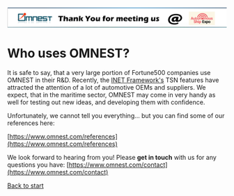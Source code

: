[![titlebar](titlebar.png)](./index.html)
# Who uses OMNEST?
It is safe to say, that a very large portion of Fortune500 companies use OMNEST in their R&D. Recently, the <a href="https://inet.omnetpp.org/docs/showcases/index.html" target="_blank">INET Framework's</a> TSN features have attracted the attention of a lot of automotive OEMs and suppliers. We expect, that in the maritime sector, OMNEST may come in very handy as well for testing out new ideas, and developing them with confidence. 

Unfortunately, we cannot tell you everything… but you can find some of our references here:

[https://www.omnest.com/references](https://www.omnest.com/references)

We look forward to hearing from you! Please **get in touch** with us for any questions you have: [https://www.omnest.com/contact](https://www.omnest.com/contact)

[Back to start](https://omnetpp.github.io/AutonomousShipExpo23/)